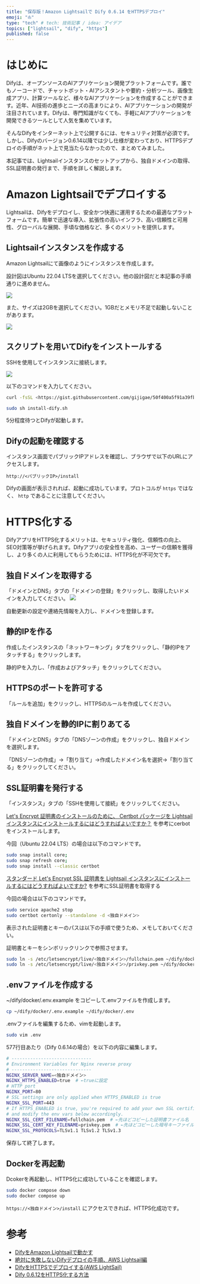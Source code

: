 ```yaml
---
title: "保存版！Amazon Lightsailで Dify 0.6.14 をHTTPSデプロイ"
emoji: "⛵"
type: "tech" # tech: 技術記事 / idea: アイデア
topics: ["lightsail", "dify", "https"]
published: false
---
```


# はじめに

Difyは、オープンソースのAIアプリケーション開発プラットフォームです。誰でもノーコードで、チャットボット・AIアシスタントや要約・分析ツール、画像生成アプリ、計算ツールなど、様々なAIアプリケーションを作成することができます。近年、AI技術の進歩とニーズの高まりにより、AIアプリケーションの開発が注目されています。Difyは、専門知識がなくても、手軽にAIアプリケーションを開発できるツールとして人気を集めています。

そんなDifyをインターネット上で公開するには、セキュリティ対策が必須です。しかし、Difyのバージョン0.6.14以降では少し仕様が変わっており、HTTPSデプロイの手順がネット上で見当たらなかったので、まとめてみました。

本記事では、Lightsailインスタンスのセットアップから、独自ドメインの取得、SSL証明書の発行まで、手順を詳しく解説します。

# Amazon Lightsailでデプロイする

Lightsailは、Difyをデプロイし、安全かつ快適に運用するための最適なプラットフォームです。簡単で迅速な導入、拡張性の高いインフラ、高い信頼性と可用性、グローバルな展開、手頃な価格など、多くのメリットを提供します。

## Lightsailインスタンスを作成する

Amazon Lightsailにて画像のようにインスタンスを作成します。

設計図はUbuntu 22.04 LTSを選択してください。他の設計図だと本記事の手順通りに進めません。

![](/images/dcc1df0bacf1d8/1.png)

また、サイズは2GBを選択してください。1GBだとメモリ不足で起動しないことがあります。

![](/images/dcc1df0bacf1d8/2.png)

## スクリプトを用いてDifyをインストールする

SSHを使用してインスタンスに接続します。

![](/images/dcc1df0bacf1d8/3.png)

以下のコマンドを入力してください。

```bash
curl -fsSL <https://gist.githubusercontent.com/gijigae/50f400a5f91a39fbf2f0d0a652a9c409/raw/install-dify.sh> -o install-dify.sh

sudo sh install-dify.sh
```

5分程度待つとDifyが起動します。

## Difyの起動を確認する

インスタンス画面でパブリックIPアドレスを確認し、ブラウザで以下のURLにアクセスします。

`http://<パブリックIP>/install`

Difyの画面が表示されれば、起動に成功しています。プロトコルが `https` ではなく、 `http` であることに注意してください。

# HTTPS化する

DifyアプリをHTTPS化するメリットは、セキュリティ強化、信頼性の向上、SEO対策等が挙げられます。Difyアプリの安全性を高め、ユーザーの信頼を獲得し、より多くの人に利用してもらうためには、HTTPS化が不可欠です。

## 独自ドメインを取得する

「ドメインとDNS」タブの「ドメインの登録」をクリックし、取得したいドメインを入力してください。
![](/images/dcc1df0bacf1d8/4.png)

自動更新の設定や連絡先情報を入力し、ドメインを登録します。

## 静的IPを作る

作成したインスタンスの「ネットワーキング」タブをクリックし、「静的IPをアタッチする」をクリックします。

静的IPを入力し、「作成およびアタッチ」をクリックしてください。

## HTTPSのポートを許可する

「ルールを追加」をクリックし、HTTPSのルールを作成してください。

## 独自ドメインを静的IPに割りあてる

「ドメインとDNS」タブの「DNSゾーンの作成」をクリックし、独自ドメインを選択します。

「DNSゾーンの作成」→「割り当て」→作成したドメイン名を選択→「割り当てる」をクリックしてください。


## SSL証明書を発行する

「インスタンス」タブの「SSHを使用して接続」をクリックしてください。

[Let's Encrypt 証明書のインストールのために、 Certbot パッケージを Lightsail インスタンスにインストールするにはどうすればよいですか？](https://repost.aws/ja/knowledge-center/lightsail-install-certbot-package) を参考にcerbotをインストールします。

今回（Ubuntu 22.04 LTS）の場合は以下のコマンドです。

```bash
sudo snap install core;
sudo snap refresh core;
sudo snap install --classic certbot
```

[スタンダード Let's Encrypt SSL 証明書を Lightsail インスタンスにインストールするにはどうすればよいですか?](https://repost.aws/ja/knowledge-center/lightsail-standard-ssl-certificate) を参考にSSL証明書を取得する

今回の場合は以下のコマンドです。

```bash
sudo service apache2 stop
sudo certbot certonly --standalone -d <独自ドメイン>
```

表示された証明書とキーのパスは以下の手順で使うため、メモしておいてください。

証明書とキーをシンボリックリンクで参照させます。

```bash
sudo ln -s /etc/letsencrypt/live/<独自ドメイン>/fullchain.pem ~/dify/docker/nginx/ssl/fullchain.pem
sudo ln -s /etc/letsencrypt/live/<独自ドメイン>/privkey.pem ~/dify/docker/nginx/ssl/privkey.pem
```


## .envファイルを作成する

~/dify/docker/.env.example をコピーして.envファイルを作成します。

```bash
cp ~/dify/docker/.env.example ~/dify/docker/.env
```

.envファイルを編集するため、vimを起動します。

```bash
sudo vim .env
```

577行目あたり（Dify 0.6.14の場合）を以下の内容に編集します。

```bash
# ------------------------------
# Environment Variables for Nginx reverse proxy
# ------------------------------
NGINX_SERVER_NAME=<独自ドメイン>
NGINX_HTTPS_ENABLED=true  # ←trueに設定
# HTTP port
NGINX_PORT=80
# SSL settings are only applied when HTTPS_ENABLED is true
NGINX_SSL_PORT=443
# If HTTPS_ENABLED is true, you're required to add your own SSL certificates/keys to the `/nginx/ssl` directory
# and modify the env vars below accordingly.
NGINX_SSL_CERT_FILENAME=fullchain.pem  # ←先ほどコピーした証明書ファイル名
NGINX_SSL_CERT_KEY_FILENAME=privkey.pem  # ←先ほどコピーした暗号キーファイル名
NGINX_SSL_PROTOCOLS=TLSv1.1 TLSv1.2 TLSv1.3
```

保存して終了します。

## Dockerを再起動

Dcokerを再起動し、HTTPS化に成功していることを確認します。

```bash
sudo docker compose down
sudo docker compose up
```

`https://<独自ドメイン>/install` にアクセスできれば、HTTPS化成功です。

# 参考

- [DifyをAmazon Lightsailで動かす](https://qiita.com/hideki/items/5f76901ad790c8c14d6d)
- [絶対に失敗しないDifyデプロイの手順、AWS Lightsail編](https://note.com/sangmin/n/nbb4db69784e8)
- [DifyをHTTPSでデプロイする(AWS LightSail)](https://zenn.dev/shoheiweb/articles/f5627d03019620)
- [Dify 0.6.12をHTTPS化する方法](https://note.com/hisaki_nambu/n/nbb02fd2e1113)


